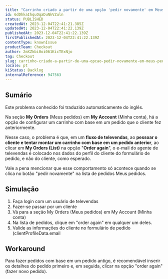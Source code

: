 ```yaml
---
title: "Carrinho criado a partir de uma opção 'pedir novamente' em Meus pedidos, o e-mail do cliente não está sendo colocado como esperado no formulário de pedido"
id: 6dDhkaIhquOqaDuNkVZuln
status: PUBLISHED
createdAt: 2023-12-04T22:41:21.385Z
updatedAt: 2023-12-04T22:41:22.139Z
publishedAt: 2023-12-04T22:41:22.139Z
firstPublishedAt: 2023-12-04T22:41:22.139Z
contentType: knownIssue
productTeam: Checkout
author: 2mXZkbi0oi061KicTExNjo
tag: Checkout
slug: carrinho-criado-a-partir-de-uma-opcao-pedir-novamente-em-meus-pedidos-o-email-do-cliente-nao-esta-sendo-colocado-como-esperado-no-formulario-de-pedido
locale: pt
kiStatus: Backlog
internalReference: 947563
---
```


## Sumário

<div class="alert alert-info">
  <p>Este problema conhecido foi traduzido automaticamente do inglês.</p>
</div>



Na seção **My Orders** (Meus pedidos) em **My Account** (Minha conta), há a opção de configurar um carrinho com base em um pedido que o cliente fez anteriormente.

Nesse caso, o problema é que, em um **fluxo de televendas**, ao **pessoar o cliente e tentar montar um carrinho com base em um pedido anterior**, ao clicar em **My Orders (List)** na opção "**Order again**", o e-mail do agente de televendas é colocado nos dados do perfil do cliente do formulário de pedido, e não do cliente, como esperado.

Vale a pena mencionar que esse comportamento só acontece quando se clica no botão "pedir novamente" na lista de pedidos Meus pedidos.

## Simulação



1. Faça login com um usuário de televendas
2. Fazer-se passar por um cliente
3. Vá para a seção My Orders (Meus pedidos) em My Account (Minha conta)
4. Na lista de pedidos, clique em "order again" em qualquer um deles.
5. Valide as informações do cliente no formulário de pedido (clientProfileData.email

## Workaround



Para fazer pedidos com base em um pedido antigo, é recomendável inserir os detalhes do pedido primeiro e, em seguida, clicar na opção "order again" (fazer novo pedido).





